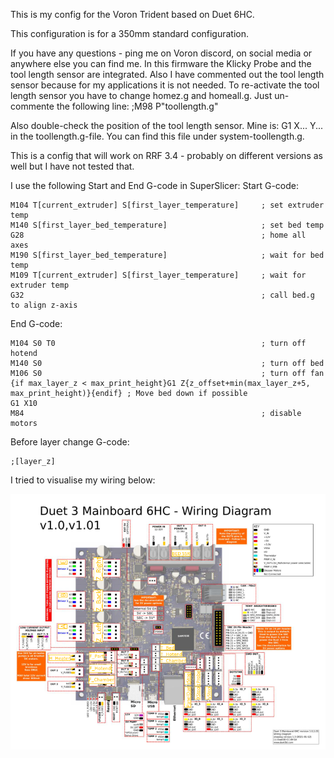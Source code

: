 This is my config for the Voron Trident based on Duet 6HC. 

This configuration is for a 350mm standard configuration.

If you have any questions - ping me on Voron discord, on social media or anywhere else you can find me. In this firmware the Klicky Probe and the tool length sensor are integrated.
Also I have commented out the tool length sensor because for my applications it is not needed. To re-activate the tool length sensor you have to change homez.g and homeall.g. Just un-commente the following line:
;M98 P"toollength.g"

Also double-check the position of the tool length sensor. Mine is:
G1 X... Y...
in the toollength.g-file. You can find this file under system-toollength.g.

This is a config that will work on RRF 3.4 - probably on different versions as well but I have not tested that.

I use the following Start and End G-code in SuperSlicer:
Start G-code:
```
M104 T[current_extruder] S[first_layer_temperature]     ; set extruder temp
M140 S[first_layer_bed_temperature]                     ; set bed temp
G28                                                     ; home all axes
M190 S[first_layer_bed_temperature]                     ; wait for bed temp
M109 T[current_extruder] S[first_layer_temperature]     ; wait for extruder temp
G32                                                     ; call bed.g to align z-axis
```
End G-code:
```
M104 S0 T0                                              ; turn off hotend
M140 S0                                                 ; turn off bed
M106 S0                                                 ; turn off fan
{if max_layer_z < max_print_height}G1 Z{z_offset+min(max_layer_z+5, max_print_height)}{endif} ; Move bed down if possible
G1 X10
M84                                                     ; disable motors
```
Before layer change G-code:
```
;[layer_z]
```

I tried to visualise my wiring below:

![](./Pictures/Wiring.PNG)

